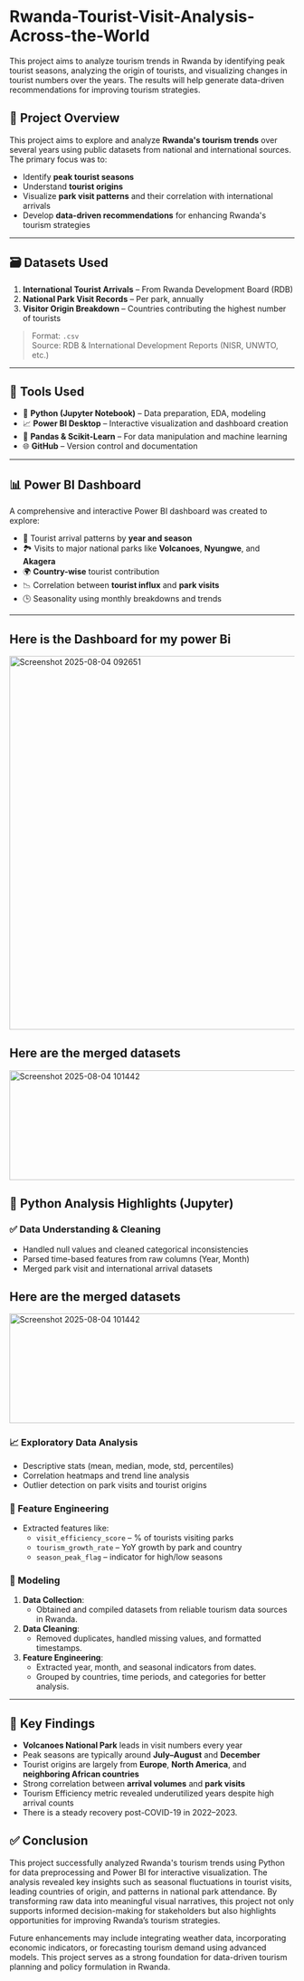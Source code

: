 # Rwanda-Tourist-Visit-Analysis-Across-the-World
This project aims to analyze tourism trends in Rwanda by identifying peak tourist seasons, analyzing the origin of tourists, and visualizing changes in tourist numbers over the years. The results will help generate data-driven recommendations for improving tourism strategies.

## 📍 Project Overview

This project aims to explore and analyze **Rwanda's tourism trends** over several years using public datasets from national and international sources. The primary focus was to:

- Identify **peak tourist seasons**
- Understand **tourist origins**
- Visualize **park visit patterns** and their correlation with international arrivals
- Develop **data-driven recommendations** for enhancing Rwanda's tourism strategies

---

## 🗃️ Datasets Used

1. **International Tourist Arrivals** – From Rwanda Development Board (RDB)
2. **National Park Visit Records** – Per park, annually
3. **Visitor Origin Breakdown** – Countries contributing the highest number of tourists

> Format: `.csv`  
> Source: RDB & International Development Reports (NISR, UNWTO, etc.)

---

## 🔧 Tools Used

- 🐍 **Python (Jupyter Notebook)** – Data preparation, EDA, modeling
- 📈 **Power BI Desktop** – Interactive visualization and dashboard creation
- 📁 **Pandas & Scikit-Learn** – For data manipulation and machine learning
- 🌐 **GitHub** – Version control and documentation

---

## 📊 Power BI Dashboard

A comprehensive and interactive Power BI dashboard was created to explore:

- 📆 Tourist arrival patterns by **year and season**
- 🏞️ Visits to major national parks like **Volcanoes**, **Nyungwe**, and **Akagera**
- 🌍 **Country-wise** tourist contribution
- 📉 Correlation between **tourist influx** and **park visits**
- 🕒 Seasonality using monthly breakdowns and trends

---

## Here is the Dashboard for my power Bi

<img width="1211" height="661" alt="Screenshot 2025-08-04 092651" src="https://github.com/user-attachments/assets/026d9757-1e6c-46ef-b396-2aef2a81f823" />

## Here are the merged datasets

<img width="767" height="194" alt="Screenshot 2025-08-04 101442" src="https://github.com/user-attachments/assets/cc6065e1-b8c5-4b17-b743-01869b4d390f" />

## 📁 Python Analysis Highlights (Jupyter)

### ✅ Data Understanding & Cleaning
- Handled null values and cleaned categorical inconsistencies
- Parsed time-based features from raw columns (Year, Month)
- Merged park visit and international arrival datasets

## Here are the merged datasets

<img width="767" height="194" alt="Screenshot 2025-08-04 101442" src="https://github.com/user-attachments/assets/cc6065e1-b8c5-4b17-b743-01869b4d390f" />


### 📈 Exploratory Data Analysis
- Descriptive stats (mean, median, mode, std, percentiles)
- Correlation heatmaps and trend line analysis
- Outlier detection on park visits and tourist origins

### 🧠 Feature Engineering
- Extracted features like:
  - `visit_efficiency_score` – % of tourists visiting parks
  - `tourism_growth_rate` – YoY growth by park and country
  - `season_peak_flag` – indicator for high/low seasons

### 🤖 Modeling
1. **Data Collection**:
   - Obtained and compiled datasets from reliable tourism data sources in Rwanda.
2. **Data Cleaning**:
   - Removed duplicates, handled missing values, and formatted timestamps.
3. **Feature Engineering**:
   - Extracted year, month, and seasonal indicators from dates.
   - Grouped by countries, time periods, and categories for better analysis.
---

## 📌 Key Findings

- **Volcanoes National Park** leads in visit numbers every year
- Peak seasons are typically around **July–August** and **December**
- Tourist origins are largely from **Europe**, **North America**, and **neighboring African countries**
- Strong correlation between **arrival volumes** and **park visits**
- Tourism Efficiency metric revealed underutilized years despite high arrival counts
- There is a steady recovery post-COVID-19 in 2022–2023.


## ✅ Conclusion

This project successfully analyzed Rwanda's tourism trends using Python for data preprocessing and Power BI for interactive visualization. The analysis revealed key insights such as seasonal fluctuations in tourist visits, leading countries of origin, and patterns in national park attendance. By transforming raw data into meaningful visual narratives, this project not only supports informed decision-making for stakeholders but also highlights opportunities for improving Rwanda’s tourism strategies.

Future enhancements may include integrating weather data, incorporating economic indicators, or forecasting tourism demand using advanced models. This project serves as a strong foundation for data-driven tourism planning and policy formulation in Rwanda.
